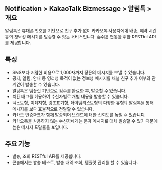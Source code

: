 ## Notification > KakaoTalk Bizmessage > 알림톡 > 개요

알림톡은 휴대폰 번호를 기반으로 친구 추가 없이 카카오톡 사용자에게 배송, 예약 시간 등의 정보성 메시지를 발송할 수 있는 서비스입니다.
손쉬운 연동을 위한 RESTful API를 제공합니다.

## 특징
* SMS보다 저렴한 비용으로 1,000자까지 장문의 메시지를 보낼 수 있습니다.
* 공지, 알림, 안내 등 영리성 목적이 없는 정보성 메시지를 채널 친구 추가 여부와 관계없이 발송할 수 있습니다.
* 알림톡은 템플릿 기반으로 검수를 완료한 후, 발송할 수 있습니다.
* 치환 태그를 이용하여 수신자별로 개별 내용을 발송할 수 있습니다.
* 텍스트형, 이미지형, 강조표기형, 아이템리스트형의 다양한 유형의 알림톡을 통해 메시지를 보다 효율적으로 전달할 수 있습니다.
* 카카오 인증마크가 함께 발송되어 브랜드에 대한 신뢰도를 높일 수 있습니다.
* 카카오톡을 사용하지 않는 수신자에게는 문자 메시지로 대체 발송할 수 있기 때문에 높은 메시지 도달률을 보입니다.

## 주요 기능
* 발송, 조회 RESTful API를 제공합니다.
* 콘솔에서는 발송 테스트, 발송 내역 조회, 템플릿 관리를 할 수 있습니다.